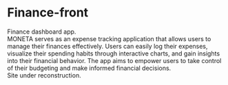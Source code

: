 # Finance-front
Finance dashboard app.
<br>
MONETA serves as an expense tracking application that allows users to
manage their finances effectively. Users can easily log their expenses,
visualize their spending habits through interactive charts, and gain
insights into their financial behavior. The app aims to empower users to
take control of their budgeting and make informed financial decisions.
<br>
Site under reconstruction.
